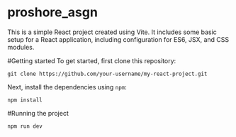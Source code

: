 # proshore_asgn
This is a simple React project created using Vite. It includes some basic setup for a React application, including configuration for ES6, JSX, and CSS modules.

#Getting started
To get started, first clone this repository:
```
git clone https://github.com/your-username/my-react-project.git
```

Next, install the dependencies using `npm`:
```
npm install
```

#Running the project
```
npm run dev
```
